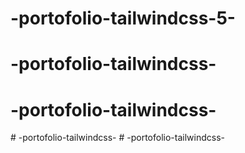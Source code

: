 # -portofolio-tailwindcss-5-
# -portofolio-tailwindcss-
# -portofolio-tailwindcss-
#   - p o r t o f o l i o - t a i l w i n d c s s -  
 # -portofolio-tailwindcss-
